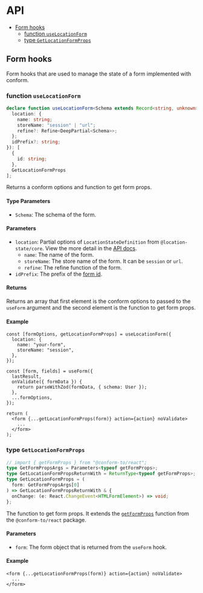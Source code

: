 # API

- [Form hooks](#Form-hooks)
  - [function `useLocationForm`](#function-useLocationForm)
  - [type `GetLocationFormProps`](#type-GetLocationFormProps)

## Form hooks

Form hooks that are used to manage the state of a form implemented with conform.

### function `useLocationForm`

```ts
declare function useLocationForm<Schema extends Record<string, unknown>>({ location, idPrefix, }: {
  location: {
    name: string;
    storeName: "session" | "url";
    refine?: Refine<DeepPartial<Schema>>;
  };
  idPrefix?: string;
}): [
  {
    id: string;
  },
  GetLocationFormProps
];
```

Returns a conform options and function to get form props.

#### Type Parameters

- `Schema`: The schema of the form.

#### Parameters

- `location`: Partial options of `LocationStateDefinition` from `@location-state/core`. View the more detail in the [API docs](/packages/location-state-core/docs/API.md).
  - `name`: The name of the form.
  - `storeName`: The store name of the form. It can be `session` or `url`.
  - `refine`: The refine function of the form.
- `idPrefix`: The prefix of the [form id](https://conform.guide/api/react/useForm#options).

#### Returns

Returns an array that first element is the conform options to passed to the `useForm` argument and the second element is the function to get form props.

#### Example

```tsx
const [formOptions, getLocationFormProps] = useLocationForm({
  location: {
    name: "your-form",
    storeName: "session",
  },
});

const [form, fields] = useForm({
  lastResult,
  onValidate({ formData }) {
    return parseWithZod(formData, { schema: User });
  },
  ...formOptions,
});

return (
  <form {...getLocationFormProps(form)} action={action} noValidate>
    ...
  </form>
);
```

### type `GetLocationFormProps`

```ts
// import { getFormProps } from "@conform-to/react";
type GetFormPropsArgs = Parameters<typeof getFormProps>;
type GetLocationFormPropsReturnWith = ReturnType<typeof getFormProps>;
type GetLocationFormProps = (
  form: GetFormPropsArgs[0]
) => GetLocationFormPropsReturnWith & {
  onChange: (e: React.ChangeEvent<HTMLFormElement>) => void;
};
```

The function to get form props. It extends the [`getFormProps`](https://conform.guide/api/react/getFormProps) function from the `@conform-to/react` package.

#### Parameters

- `form`: The form object that is returned from the `useForm` hook.

#### Example

```tsx
<form {...getLocationFormProps(form)} action={action} noValidate>
  ...
</form>
```